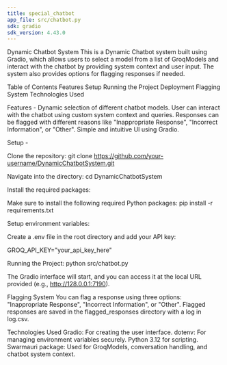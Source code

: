 ```yaml
---
title: special_chatbot
app_file: src/chatbot.py
sdk: gradio
sdk_version: 4.43.0
---
```

Dynamic Chatbot System
This is a Dynamic Chatbot system built using Gradio, which allows users to select a model from a list of GroqModels and interact with the chatbot by providing system context and user input. The system also provides options for flagging responses if needed.

Table of Contents
Features
Setup
Running the Project
Deployment
Flagging System
Technologies Used



Features -
Dynamic selection of different chatbot models.
User can interact with the chatbot using custom system context and queries.
Responses can be flagged with different reasons like "Inappropriate Response", "Incorrect Information", or "Other".
Simple and intuitive UI using Gradio.



Setup -

Clone the repository:
git clone https://github.com/your-username/DynamicChatbotSystem.git

Navigate into the directory:
cd DynamicChatbotSystem

Install the required packages:

Make sure to install the following required Python packages:
pip install -r requirements.txt

Setup environment variables:

Create a .env file in the root directory and add your API key:

GROQ_API_KEY="your_api_key_here"


Running the Project:
python src/chatbot.py

The Gradio interface will start, and you can access it at the local URL provided (e.g., http://128.0.0.1:7190).





Flagging System
You can flag a response using three options: "Inappropriate Response", "Incorrect Information", or "Other".
Flagged responses are saved in the flagged_responses directory with a log in log.csv.


Technologies Used
Gradio: For creating the user interface.
dotenv: For managing environment variables securely.
Python 3.12 for scripting.
Swarmauri package: Used for GroqModels, conversation handling, and chatbot system context.
